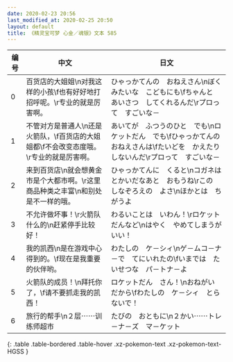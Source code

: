 ```yaml
---
date: 2020-02-23 20:56
last_modified_at: 2020-02-25 20:50
layout: default
title: 《精灵宝可梦 心金／魂银》文本 585
---
```

| 编号 | 中文 | 日文 |
| ---- | ---- | ---- |
| 0 | 百货店的大姐姐\n对我这样的小孩\f也有好好地打招呼呢。\r专业的就是厉害啊。 | ひゃっかてんの　おねえさん\nぼくみたいな　こどもにも\fちゃんと　あいさつ　してくれるんだ\rプロって　すごいな－ |
| 1 | 不管对方是普通人\n还是火箭队，\f百货店的大姐姐都\f不会改变态度哦。\r专业的就是厉害啊。 | あいてが　ふつうのひと　でも\nロケットだん　でも\fひゃっかてんの　おねえさんは\fたいどを　かえたり　しないんだ\rプロって　すごいな－ |
| 2 | 来到百货店\n就会想黄金市是个大都市啊。\r这里商品种类之丰富\n和别处是不一样的哦。 | ひゃっかてんに　くると\nコガネは　とかいだなあと　おもうね\rこの　しなぞろえの　よさ\nほかとは　ちがうよ |
| 3 | 不允许做坏事！\r火箭队什么的\n赶紧停手比较好！ | わるいことは　いわん！\rロケットだんなど\nはやく　やめてしまうが　いい！ |
| 4 | 我的凯西\n是在游戏中心得到的。\f现在是我重要的伙伴哟。 | わたしの　ケ－シィ\nゲ－ムコ－ナ－で　てにいれたの\fいまでは　たいせつな　パ－トナ－よ |
| 5 | 火箭队的成员！\n拜托你了，\f请不要抓走我的凯西！ | ロケットだん　さん！\nおねがい　だから\fわたしの　ケ－シィ　とらないで！ |
| 6 | 旅行的帮手\n２层⋯⋯训练师超市 | たびの　おともに\n２かい⋯⋯トレ－ナ－ズ　マ－ケット |
{: .table .table-bordered .table-hover .xz-pokemon-text .xz-pokemon-text-HGSS }